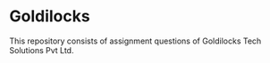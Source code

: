 # Goldilocks
This repository consists of assignment questions of Goldilocks Tech Solutions Pvt Ltd.
